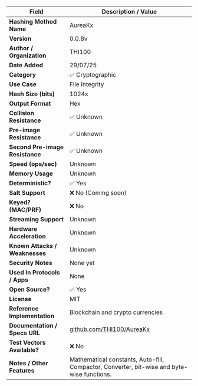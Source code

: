| **Field**                       | **Description / Value**                                                                    |
|---------------------------------|--------------------------------------------------------------------------------------------|
| **Hashing Method Name**         | AureaKx                                                                                    |
| **Version**                     | 0.0.8v                                                                                     |
| **Author / Organization**       | THI100                                                                                     |
| **Date Added**                  | 29/07/25                                                                                   |
| **Category**                    | ✅ Cryptographic                                                                            |
| **Use Case**                    | File Integrity                                                                             |
| **Hash Size (bits)**            | 1024x                                                                                      |
| **Output Format**               | Hex                                                                                        |
| **Collision Resistance**        | ✅ Unknown                                                                                  |
| **Pre-image Resistance**        | ✅ Unknown                                                                                  |
| **Second Pre-image Resistance** | ✅ Unknown                                                                                  |
| **Speed (ops/sec)**             | Unknown                                                                                    |
| **Memory Usage**                | Unknown                                                                                    |
| **Deterministic?**              | ✅ Yes                                                                                      |
| **Salt Support**                | ❌ No (Coming soon)                                                                         |
| **Keyed? (MAC/PRF)**            | ❌ No                                                                                       |
| **Streaming Support**           | Unknown                                                                                    |
| **Hardware Acceleration**       | Unknown                                                                                    |
| **Known Attacks / Weaknesses**  | Unknown                                                                                    |
| **Security Notes**              | None yet                                                                                   |
| **Used In Protocols / Apps**    | None                                                                                       |
| **Open Source?**                | ✅ Yes                                                                                      |
| **License**                     | MIT                                                                                        |
| **Reference Implementation**    | Blockchain and crypto currencies                                                           |
| **Documentation / Specs URL**   | [github.com/THI100/AureaKx](https://github.com/THI100/AureaKx)                             |
| **Test Vectors Available?**     | ❌ No                                                                                       |
| **Notes / Other Features**      | Mathematical constants, Auto-fill, Compactor, Converter, bit-wise and byte-wise functions. |
